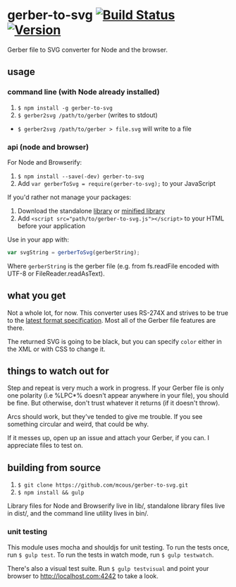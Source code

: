 # gerber-to-svg [![Build Status](http://img.shields.io/travis/mcous/gerber-to-svg.svg?style=flat)](https://travis-ci.org/mcous/gerber-to-svg) [![Version](http://img.shields.io/npm/v/gerber-to-svg.svg?style=flat)](https://www.npmjs.org/package/gerber-to-svg)
Gerber file to SVG converter for Node and the browser.

## usage
### command line (with Node already installed)
1. `$ npm install -g gerber-to-svg`
2. `$ gerber2svg /path/to/gerber` (writes to stdout)
  * `$ gerber2svg /path/to/gerber > file.svg` will write to a file

### api (node and browser)

For Node and Browserify:

1. `$ npm install --save(-dev) gerber-to-svg`
2. Add `var gerberToSvg = require(gerber-to-svg);` to your JavaScript

If you'd rather not manage your packages:

1. Download the standalone [library](https://github.com/mcous/gerber-to-svg/releases/download/v0.0.6-alpha/gerber-to-svg.js) or [minified library](https://github.com/mcous/gerber-to-svg/releases/download/v0.0.6-alpha/gerber-to-svg.min.js)
2. Add `<script src="path/to/gerber-to-svg.js"></script>` to your HTML before your application

Use in your app with:
``` javascript
var svgString = gerberToSvg(gerberString);
```
Where `gerberString` is the gerber file (e.g. from fs.readFile encoded with UTF-8 or FileReader.readAsText).

## what you get
Not a whole lot, for now. This converter uses RS-274X and strives to be true to the [latest format specification](http://www.ucamco.com/files/downloads/file/81/the_gerber_file_format_specification.pdf?d69271f6602e26ab2474ad625fe40c97). Most all of the Gerber file features are there.

The returned SVG is going to be black, but you can specify `color` either in the XML or with CSS to change it.

## things to watch out for
Step and repeat is very much a work in progress. If your Gerber file is only one polarity (i.e %LPC*% doesn't appear anywhere in your file), you should be fine. But otherwise, don't trust whatever it returns (if it doesn't throw).

Arcs should work, but they've tended to give me trouble. If you see something circular and weird, that could be why.

If it messes up, open up an issue and attach your Gerber, if you can. I appreciate files to test on.

## building from source

1. `$ git clone https://github.com/mcous/gerber-to-svg.git`
2. `$ npm install && gulp`

Library files for Node and Browserify live in lib/, standalone library files live in dist/, and the command line utility lives in bin/.

### unit testing
This module uses mocha and shouldjs for unit testing. To run the tests once, run `$ gulp test`. To run the tests in watch mode, run `$ gulp testwatch`.

There's also a visual test suite. Run `$ gulp testvisual` and point your browser to http://localhost.com:4242 to take a look.
